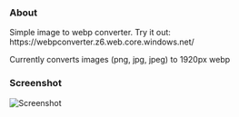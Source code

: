 <h3>About</h3>	
Simple image to webp converter.
Try it out: https://webpconverter.z6.web.core.windows.net/

Currently converts images (png, jpg, jpeg) to 1920px webp

<h3>Screenshot</h3>

![Screenshot](https://webpconverter.z6.web.core.windows.net/screenshot.PNG)
